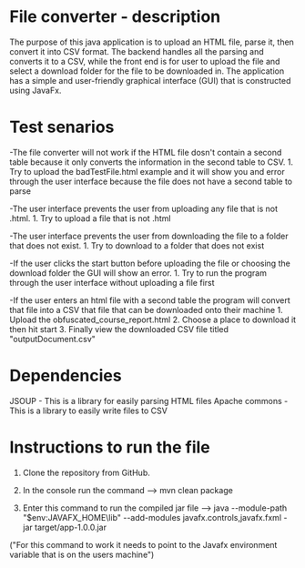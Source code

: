 # File converter - description

The purpose of this java application is to upload an HTML file, parse it, then convert it into CSV format.
The backend handles all the parsing and converts it to a CSV, while the front end is for user to upload the file and select a download folder for the file to be downloaded in.
The application has a simple and user-friendly graphical interface (GUI) that is constructed using JavaFx.

# Test senarios 

-The file converter will not work if the HTML file dosn't contain a second table because it only converts the information in the second table to CSV.
    1. Try to upload the badTestFile.html example and it will show you and error through the user interface because the file does not have a second table to parse

-The user interface prevents the user from uploading any file that is not .html.
    1. Try to upload a file that is not .html

-The user interface prevents the user from downloading the file to a folder that does not exist.
    1. Try to download to a folder that does not exist

-If the user clicks the start button before uploading the file or choosing the download folder the GUI will show an error.
    1. Try to run the program through the user interface without uploading a file first

-If the user enters an html file with a second table the program will convert that file into a CSV that file that can be downloaded onto their machine
    1. Upload the obfuscated_course_report.html 
    2. Choose a place to download it then hit start
    3. Finally view the downloaded CSV file titled "outputDocument.csv"


# Dependencies

JSOUP - This is a library for easily parsing HTML files
Apache commons - This is a library to easily write files to CSV

# Instructions to run the file

1. Clone the repository from GitHub.

2. In the console run the command --> mvn clean package

3. Enter this command to run the compiled jar file --> java --module-path "$env:JAVAFX_HOME\lib" --add-modules javafx.controls,javafx.fxml -jar target/app-1.0.0.jar 

("For this command to work it needs to point to the Javafx environment variable that is on the users machine")

